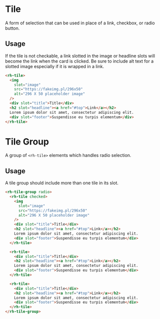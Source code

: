 # Tile

A form of selection that can be used in place of a link, checkbox, or radio button.

## Usage

If the tile is not checkable, a link slotted in the image or headline slots will become the link when the card is clicked. Be sure to include alt text for a slotted image especially if it is wrapped in a link.

```html
<rh-tile>
  <img
    slot="image"
    src="https://fakeimg.pl/296x50"
    alt="296 X 50 placeholder image"
  />
  <div slot="title">Title</div>
  <h2 slot="headline"><a href="#top">Link</a></h2>
  Lorem ipsum dolor sit amet, consectetur adipiscing elit.
  <div slot="footer">Suspendisse eu turpis elementum</div>
</rh-tile>
```

# Tile Group

A group of `<rh-tile>` elements which handles radio selection.

## Usage

A tile group should include more than one tile in its slot.

```html
<rh-tile-group radio>
  <rh-tile checked>
    <img
      slot="image"
      src="https://fakeimg.pl/296x50"
      alt="296 X 50 placeholder image"
    />
    <div slot="title">Title</div>
    <h2 slot="headline"><a href="#top">Link</a></h2>
    Lorem ipsum dolor sit amet, consectetur adipiscing elit.
    <div slot="footer">Suspendisse eu turpis elementum</div>
  </rh-tile>

  <rh-tile>
    <div slot="title">Title</div>
    <h2 slot="headline"><a href="#top">Link</a></h2>
    Lorem ipsum dolor sit amet, consectetur adipiscing elit.
    <div slot="footer">Suspendisse eu turpis elementum</div>
  </rh-tile>

  <rh-tile>
    <div slot="title">Title</div>
    <h2 slot="headline"><a href="#top">Link</a></h2>
    Lorem ipsum dolor sit amet, consectetur adipiscing elit.
    <div slot="footer">Suspendisse eu turpis elementum</div>
  </rh-tile>
</rh-tile-group>
```
